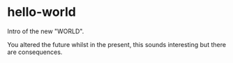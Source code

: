 # hello-world

Intro of the new "WORLD".

  You altered the future whilst in the present,
  this sounds interesting but there are consequences.
